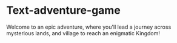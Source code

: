 # Text-adventure-game
Welcome to an epic adventure, where you'll lead a journey across mysterious lands, and village to reach an enigmatic Kingdom!
